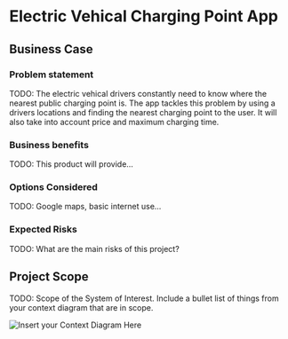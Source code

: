 # Electric Vehical Charging Point App

## Business Case

### Problem statement
TODO: The electric vehical drivers constantly need to know where the nearest public charging point is. The app tackles this problem by using a drivers locations and finding the nearest charging point to the user. It will also take into account price and maximum charging time. 

### Business benefits
TODO: This product will provide... 

### Options Considered
TODO: Google maps, basic internet use...

### Expected Risks
TODO: What are the main risks of this project?

## Project Scope
TODO: Scope of the System of Interest. Include a bullet list of things from your context diagram that are in scope.

![Insert your Context Diagram Here](images/context.png)
